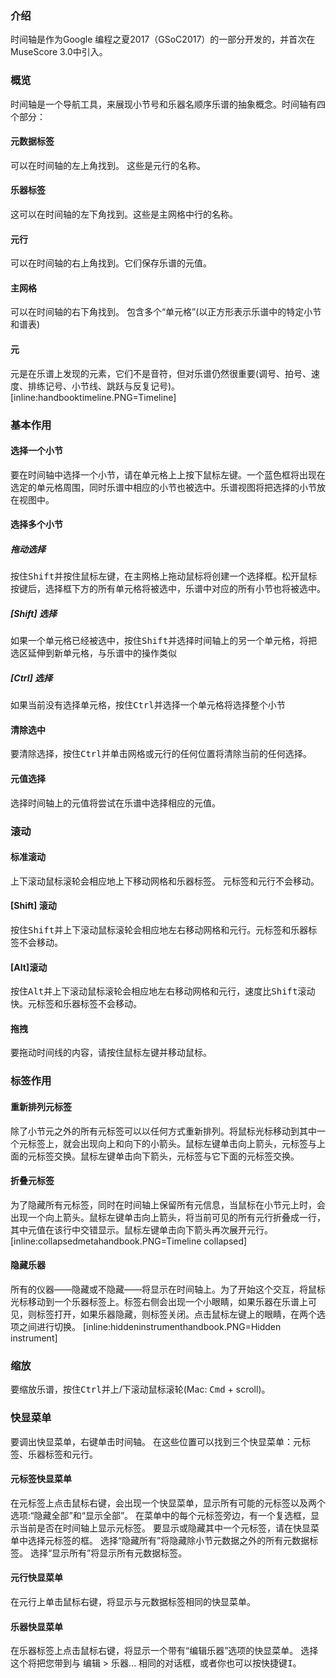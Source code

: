 ### 介绍

时间轴是作为Google 编程之夏2017（GSoC2017）的一部分开发的，并首次在MuseScore 3.0中引入。

### 概览

时间轴是一个导航工具，来展现小节号和乐器名顺序乐谱的抽象概念。时间轴有四个部分：

#### 元数据标签

可以在时间轴的左上角找到。 这些是元行的名称。

#### 乐器标签

这可以在时间轴的左下角找到。这些是主网格中行的名称。

#### 元行

可以在时间轴的右上角找到。它们保存乐谱的元值。

#### 主网格

可以在时间轴的右下角找到。 包含多个“单元格”(以正方形表示乐谱中的特定小节和谱表)

#### 元

元是在乐谱上发现的元素，它们不是音符，但对乐谱仍然很重要(调号、拍号、速度、排练记号、小节线、跳跃与反复记号)。
 [inline:handbooktimeline.PNG=Timeline] 

### 基本作用

#### 选择一个小节

要在时间轴中选择一个小节，请在单元格上上按下鼠标左键。一个蓝色框将出现在选定的单元格周围，同时乐谱中相应的小节也被选中。乐谱视图将把选择的小节放在视图中。

#### 选择多个小节

##### 拖动选择

按住<kbd><kbd>Shift</kbd></kbd>并按住鼠标左键，在主网格上拖动鼠标将创建一个选择框。松开鼠标按键后，选择框下方的所有单元格将被选中，乐谱中对应的所有小节也将被选中。

##### [Shift] 选择

如果一个单元格已经被选中，按住<kbd><kbd>Shift</kbd></kbd>并选择时间轴上的另一个单元格，将把选区延伸到新单元格，与乐谱中的操作类似

##### [Ctrl] 选择

如果当前没有选择单元格，按住<kbd><kbd>Ctrl</kbd></kbd>并选择一个单元格将选择整个小节

#### 清除选中

要清除选择，按住<kbd><kbd>Ctrl</kbd></kbd>并单击网格或元行的任何位置将清除当前的任何选择。

#### 元值选择

选择时间轴上的元值将尝试在乐谱中选择相应的元值。

### 滚动

#### 标准滚动

上下滚动鼠标滚轮会相应地上下移动网格和乐器标签。 元标签和元行不会移动。

#### [Shift] 滚动

按住<kbd><kbd>Shift</kbd></kbd>并上下滚动鼠标滚轮会相应地左右移动网格和元行。元标签和乐器标签不会移动。

#### [Alt]滚动

按住<kbd><kbd>Alt</kbd></kbd>并上下滚动鼠标滚轮会相应地左右移动网格和元行，速度比<kbd><kbd>Shift</kbd></kbd>滚动快。元标签和乐器标签不会移动。

#### 拖拽

要拖动时间线的内容，请按住鼠标左键并移动鼠标。  

### 标签作用

#### 重新排列元标签

除了小节元之外的所有元标签可以以任何方式重新排列。将鼠标光标移动到其中一个元标签上，就会出现向上和向下的小箭头。鼠标左键单击向上箭头，元标签与上面的元标签交换。鼠标左键单击向下箭头，元标签与它下面的元标签交换。

#### 折叠元标签

为了隐藏所有元标签，同时在时间轴上保留所有元信息，当鼠标在小节元上时，会出现一个向上箭头。鼠标左键单击向上箭头，将当前可见的所有元行折叠成一行，其中元值在该行中交错显示。鼠标左键单击向下箭头再次展开元行。
 [inline:collapsedmetahandbook.PNG=Timeline collapsed] 

#### 隐藏乐器

所有的仪器——隐藏或不隐藏——将显示在时间轴上。为了开始这个交互，将鼠标光标移动到一个乐器标签上。标签右侧会出现一个小眼睛，如果乐器在乐谱上可见，则标签打开，如果乐器隐藏，则标签关闭。点击鼠标左键上的眼睛，在两个选项之间进行切换。
 [inline:hiddeninstrumenthandbook.PNG=Hidden instrument] 

### 缩放

要缩放乐谱，按住<kbd><kbd>Ctrl</kbd></kbd>并上/下滚动鼠标滚轮(Mac: <kbd><kbd>Cmd</kbd></kbd> + scroll)。

### 快显菜单

要调出快显菜单，右键单击时间轴。 在这些位置可以找到三个快显菜单：元标签、乐器标签和元行。

#### 元标签快显菜单

在元标签上点击鼠标右键，会出现一个快显菜单，显示所有可能的元标签以及两个选项:“隐藏全部”和“显示全部”。 在菜单中的每个元标签旁边，有一个复选框，显示当前是否在时间轴上显示元标签。 要显示或隐藏其中一个元标签，请在快显菜单中选择元标签的框。 选择“隐藏所有”将隐藏除小节元数据之外的所有元数据标签。 选择“显示所有”将显示所有元数据标签。 

#### 元行快显菜单

在元行上单击鼠标右键，将显示与元数据标签相同的快显菜单。

#### 乐器快显菜单

在乐器标签上点击鼠标右键，将显示一个带有“编辑乐器”选项的快显菜单。 选择这个将把您带到与 编辑 > 乐器... 相同的对话框，或者你也可以按快捷键<kbd><kbd>I</kbd></kbd>。
